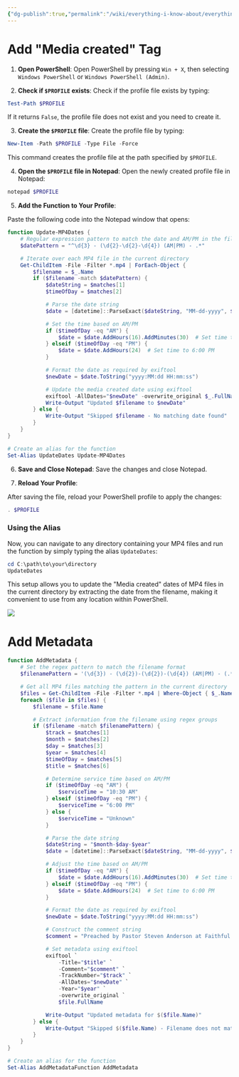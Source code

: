 ```yaml
---
{"dg-publish":true,"permalink":"/wiki/everything-i-know-about/everything-i-know-about-exiftool/","created":"Jun 13, 2024, 10:36 AM"}
---
```



# Add "Media created" Tag

1. **Open PowerShell**: Open PowerShell by pressing `Win + X`, then selecting `Windows PowerShell` or `Windows PowerShell (Admin)`.

2. **Check if `$PROFILE` exists**: Check if the profile file exists by typing:

```powershell
Test-Path $PROFILE
```

If it returns `False`, the profile file does not exist and you need to create it.

3. **Create the `$PROFILE` file**: Create the profile file by typing:
```powershell
New-Item -Path $PROFILE -Type File -Force
```

This command creates the profile file at the path specified by `$PROFILE`.

4. **Open the `$PROFILE` file in Notepad**: Open the newly created profile file in Notepad:
```powershell
notepad $PROFILE
```

5. **Add the Function to Your Profile**:

Paste the following code into the Notepad window that opens:

```powershell
function Update-MP4Dates {
    # Regular expression pattern to match the date and AM/PM in the filename
    $datePattern = "^\d{3} - (\d{2}-\d{2}-\d{4}) (AM|PM) - .*"

    # Iterate over each MP4 file in the current directory
    Get-ChildItem -File -Filter *.mp4 | ForEach-Object {
        $filename = $_.Name
        if ($filename -match $datePattern) {
            $dateString = $matches[1]
            $timeOfDay = $matches[2]

            # Parse the date string
            $date = [datetime]::ParseExact($dateString, "MM-dd-yyyy", $null)

            # Set the time based on AM/PM
            if ($timeOfDay -eq "AM") {
                $date = $date.AddHours(16).AddMinutes(30)  # Set time to 10:30 AM
            } elseif ($timeOfDay -eq "PM") {
                $date = $date.AddHours(24)  # Set time to 6:00 PM
            }

            # Format the date as required by exiftool
            $newDate = $date.ToString("yyyy:MM:dd HH:mm:ss")

            # Update the media created date using exiftool
            exiftool -AllDates="$newDate" -overwrite_original $_.FullName
            Write-Output "Updated $filename to $newDate"
        } else {
            Write-Output "Skipped $filename - No matching date found"
        }
    }
}

# Create an alias for the function
Set-Alias UpdateDates Update-MP4Dates
```

6. **Save and Close Notepad**: Save the changes and close Notepad.

7. **Reload Your Profile**:

After saving the file, reload your PowerShell profile to apply the changes:
```powershell
. $PROFILE
```

### Using the Alias

Now, you can navigate to any directory containing your MP4 files and run the function by simply typing the alias `UpdateDates`:

```powershell
cd C:\path\to\your\directory
UpdateDates
```

This setup allows you to update the "Media created" dates of MP4 files in the current directory by extracting the date from the filename, making it convenient to use from any location within PowerShell.

![](https://i.imgur.com/ghe9L4c.png)

# Add Metadata

```powershell
function AddMetadata {
    # Set the regex pattern to match the filename format
    $filenamePattern = '(\d{3}) - (\d{2})-(\d{2})-(\d{4}) (AM|PM) - (.*)'

    # Get all MP4 files matching the pattern in the current directory
    $files = Get-ChildItem -File -Filter *.mp4 | Where-Object { $_.Name -match $filenamePattern }
    foreach ($file in $files) {
        $filename = $file.Name

        # Extract information from the filename using regex groups
        if ($filename -match $filenamePattern) {
            $track = $matches[1]
            $month = $matches[2]
            $day = $matches[3]
            $year = $matches[4]
            $timeOfDay = $matches[5]
            $title = $matches[6]

            # Determine service time based on AM/PM
            if ($timeOfDay -eq "AM") {
                $serviceTime = "10:30 AM"
            } elseif ($timeOfDay -eq "PM") {
                $serviceTime = "6:00 PM"
            } else {
                $serviceTime = "Unknown"
            }

            # Parse the date string
            $dateString = "$month-$day-$year"
            $date = [datetime]::ParseExact($dateString, "MM-dd-yyyy", $null)

            # Adjust the time based on AM/PM
            if ($timeOfDay -eq "AM") {
                $date = $date.AddHours(16).AddMinutes(30)  # Set time to 10:30 AM
            } elseif ($timeOfDay -eq "PM") {
                $date = $date.AddHours(24)  # Set time to 6:00 PM
            }

            # Format the date as required by exiftool
            $newDate = $date.ToString("yyyy:MM:dd HH:mm:ss")

            # Construct the comment string
            $comment = "Preached by Pastor Steven Anderson at Faithful Word Baptist Church on $month/$day/$year for the $serviceTime service."

            # Set metadata using exiftool
            exiftool `
                -Title="$title" `
                -Comment="$comment" `
                -TrackNumber="$track" `
                -AllDates="$newDate" `
                -Year="$year" `
                -overwrite_original `
                $file.FullName

            Write-Output "Updated metadata for $($file.Name)"
        } else {
            Write-Output "Skipped $($file.Name) - Filename does not match expected pattern"
        }
    }
}

# Create an alias for the function
Set-Alias AddMetadataFunction AddMetadata
```